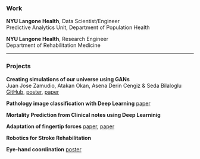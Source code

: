 


### Work

**NYU Langone Health**, Data Scientist/Engineer<br/>
Predictive Analytics Unit, Department of Population Health

**NYU Langone Health**, Research Engineer<br/>
Department of Rehabilitation Medicine

____________________________________________________________________________________________________________________________

### Projects

**Creating simulations of our universe using GANs**<br/>
Juan Jose Zamudio, Atakan Okan, Asena Derin Cengiz & Seda Bilaloglu<br/>
[GitHub](https://github.com/sedab/HydroGAN),
[poster](https://github.com/sedab/sedab.github.io/blob/master/images/HydroGAN-poster.pdf),
[paper]()

**Pathology image classification with Deep Learning**
[paper]()

**Mortality Prediction from Clinical notes using Deep Learninig**


**Adaptation of fingertip forces**
[paper](https://www.physiology.org/doi/full/10.1152/jn.00639.2015),
[paper](https://www.ncbi.nlm.nih.gov/pmc/articles/PMC4509387/)

**Robotics for Stroke Rehabilitation**


**Eye-hand coordination**
[poster](https://github.com/sedab/eyetracking/blob/master/SFN_Poster_2015_Eye-hand%20coordination%20for%20adaptation%20of%20hand%20posture%20to%20object%20shape.PDF)







